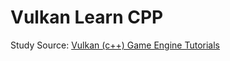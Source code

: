 # Vulkan Learn CPP

Study Source: [Vulkan (c++) Game Engine Tutorials](https://github.com/blurrypiano/littleVulkanEngine)